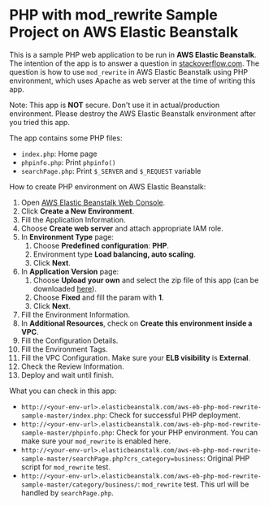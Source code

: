 # PHP with mod_rewrite Sample Project on AWS Elastic Beanstalk

This is a sample PHP web application to be run  in **AWS Elastic Beanstalk**.
The intention of the app is to answer a question in [stackoverflow.com](http://stackoverflow.com/questions/31324251/red-alert-aws). The question is how to use `mod_rewrite` in AWS Elastic Beanstalk using PHP environment, which uses Apache as web server at the time of writing this app.

Note: This app is **NOT** secure. Don't use it in actual/production environment. Please destroy the AWS Elastic Beanstalk environment after you tried this app.

The app contains some PHP files:

 - `index.php`: Home page
 - `phpinfo.php`: Print `phpinfo()`
 - `searchPage.php`: Print `$_SERVER` and `$_REQUEST` variable

How to create PHP environment on AWS Elastic Beanstalk:

1. Open [AWS Elastic Beanstalk Web Console](https://console.aws.amazon.com/elasticbeanstalk/home).
2. Click **Create a New Environment**.
3. Fill the Application Information.
4. Choose **Create web server** and attach appropriate IAM role.
5. In **Environment Type** page:
	1. Choose **Predefined configuration**: **PHP**.
	2. Environment type **Load balancing, auto scaling**.
	3. Click **Next**.
6. In **Application Version** page:
	1. Choose **Upload your own** and select the zip file of this app (can be downloaded [here](https://github.com/edwardsamuel/aws-eb-php-mod-rewrite-sample/archive/master.zip)).
	2. Choose **Fixed** and fill the param with **1**.
	3. Click **Next**.
7. Fill the Environment Information.
8. In **Additional Resources**, check on **Create this environment inside a VPC**.
9. Fill the Configuration Details.
10. Fill the Environment Tags.
11. Fill the VPC Configuration. Make sure your **ELB visibility** is **External**.
12. Check the Review Information.
13. Deploy and wait until finish.

What you can check in this app:

 - `http://<your-env-url>.elasticbeanstalk.com/aws-eb-php-mod-rewrite-sample-master/index.php`: Check for successful PHP deployment.
 - `http://<your-env-url>.elasticbeanstalk.com/aws-eb-php-mod-rewrite-sample-master/phpinfo.php`: Check for your PHP environment. You can make sure your `mod_rewrite` is enabled here.
 - `http://<your-env-url>.elasticbeanstalk.com/aws-eb-php-mod-rewrite-sample-master/searchPage.php?crs_category=business`: Original PHP script for `mod_rewrite` test.
 - `http://<your-env-url>.elasticbeanstalk.com/aws-eb-php-mod-rewrite-sample-master/category/business/`: `mod_rewrite` test. This url will be handled by `searchPage.php`.

